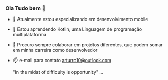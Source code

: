 ### Ola Tudo bem 👋

- 🔭 Atualmente estou especializando em desenvolvimento mobile
- 🌱 Estou aprendendo Kotlin, uma Linguagem de programação multiplataforma 
- 👯 Procuro sempre colaborar em projetos diferentes, que podem somar em minha carreira como desenvolvedor
- 📫 e-mail para contato arturrc10@outlook.com

  "In the midst of difficulty is opportunity" ...
